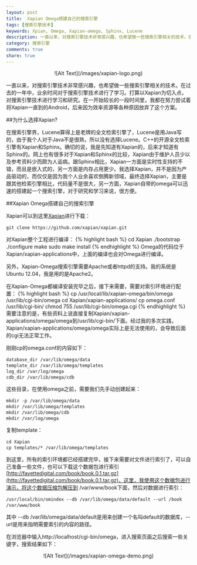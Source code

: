 ```yaml
---
layout: post
title: 	Xapian Omega搭建自己的搜索引擎
tags: [搜索引擎技术]
keywords: Xpian, Omega, Xapian-omega, Sphinx, Lucene
description: 一直以来，对搜索引擎技术非常感兴趣，也希望做一些搜索引擎相关的技术。在过去的一年中，业余时间对于搜索引擎技术进行了学习。打算以Xapian为切入点，对搜索引擎技术进行学习和研究。在一开始较长的一段时间里，我都在努力尝试着将Xapian一直到的Android，后来因为效率资源等各种原因放弃了这个方案。
category: 搜索引擎
comments: true
share: true
---
```


<center>![Alt Text](/images/xapian-logo.png)</center>


一直以来，对搜索引擎技术非常感兴趣，也希望做一些搜索引擎相关的技术。在过去的一年中，业余时间对于搜索引擎技术进行了学习。打算以Xapian为切入点，对搜索引擎技术进行学习和研究。在一开始较长的一段时间里，我都在努力尝试着将Xapian一直到的Android，后来因为效率资源等各种原因放弃了这个方案。

##为什么选择Xapian?

在搜索引擎界，Lucene算得上是老牌的全文检索引擎了，Lucene是用Java写的，由于我个人对于Java不是很熟，所以没有选择Lucene。C++的开源全文检索引擎有Xapian和Sphinx。确切的说，我是先知道有Xapian的，后来才知道有Sphinx的。网上也有很多对于Xapian和Sphinx的比较，Xapian由于维护人员少以及参考资料少而颇为人诟病。跟Sphinx相比，Xapian一方面是实时性支持的不错，而且是嵌入式的，另一方面是内存占用更少。我选择Xapian，并不是因为产品驱动的，而仅仅是因为我个人业余喜欢倒腾新领域，最终选择Xapian，主要是跟其他检索引擎相比，代码量不是很大，另一方面，Xapian自带的omega可以迅速的搭建起一个搜索引擎，对于研究和学习来说，很方便。

##Xapian Omega搭建自己的搜索引擎

Xapian可以到这里[Xapian](https://github.com/xapian/xapian)进行下载：

	git clone https://github.com/xapian/xapian.git

对Xapian整个工程进行编译：
{% highlight bash  %}
cd Xapian
./bootstrap
./configure
make
sudo make install
{% endhighlight %}
Omega的代码位于Xapian/xapian-applications中，上面的编译也会对Omega进行编译。   

另外，Xapian-Omega搜索引擎需要Apache或者httpd的支持。我的系统是Ubuntu 12.04，我是用的是Apache2。   

在Xapian-Omega都编译安装完毕之后，接下来需要，需要对索引环境进行配置：
{% highlight bash  %}
cp /usr/local/lib/xapian-omega/bin/omega /usr/lib/cgi-bin/omega
cd Xapian/xapian-applications/
cp omega.conf /usr/lib/cgi-bin/
chmod 755 /usr/lib/cgi-bin/omega.cgi
{% endhighlight %}
需要注意的是，有些资料上说直接复制Xapian/xapian-applications/omega/omega到/usr/lib/cgi-bin/下面。经过我的多次实践，Xapian/xapian-applications/omega/omega实际上是无法使用的，会导致后面的cgi无法正常工作。  


刚刚cp的omega.conf的内容如下：

	database_dir /var/lib/omega/data
	template_dir /var/lib/omega/templates
	log_dir /var/log/omega
	cdb_dir /var/lib/omega/cdb
这些目录，在使用omega之前，需要我们先手动创建起来：

	mkdir -p /var/lib/omega/data
	mkdir /var/lib/omega/templates
	mkdir /var/lib/omega/cdb
	mkdir /var/log/omega

复制template：

	cd Xapian
	cp templates/* /var/lib/omega/templates

到这里，所有的索引环境都已经搭建完毕，接下来需要对文件进行索引了，可以自己准备一些文件，也可以下载这个数据包进行索引[http://fayettedigital.com/book/book.0.1.tar.gz](http://fayettedigital.com/book/book.0.1.tar.gz)，这里，我使用这个数据包进行演示，将这个数据压缩包解压到 /var/www/book下面，然后对数据进行索引：

	/usr/local/bin/omindex --db /var/lib/omega/data/default --url /book /var/www/book
其中 --db /var/lib/omega/data/default是用来创建一个名叫default的数据库，--url是用来指明需要索引的内容的路径。   

在浏览器中输入http://localhost/cgi-bin/omega，进入搜索页面之后搜索一些关键字，搜索结果如下：

<center>![Alt Text](/images/xapian-omega-demo.png)</center>
